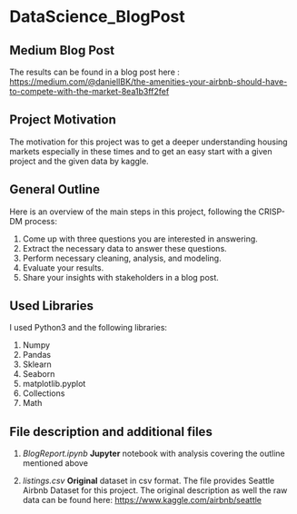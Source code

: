 # DataScience_BlogPost

## Medium Blog Post
The results can be found in a blog post here : https://medium.com/@danielIBK/the-amenities-your-airbnb-should-have-to-compete-with-the-market-8ea1b3ff2fef

## Project Motivation
The motivation for this project was to get a deeper understanding
housing markets especially in these times and to get 
an easy start with a given project and the given data by kaggle.

## General Outline
Here is an overview of the main steps in this project, following the CRISP-DM process:  
  1. Come up with three questions you are interested in answering. 
  2. Extract the necessary data to answer these questions. 
  3. Perform necessary cleaning, analysis, and modeling. 
  4. Evaluate your results. 
  5. Share your insights with stakeholders in a blog post.

## Used Libraries

I used Python3 and the following libraries:
1. Numpy
2. Pandas
3. Sklearn
4. Seaborn
5. matplotlib.pyplot
6. Collections
7. Math


## File description and additional files
1. _BlogReport.ipynb_ 
    **Jupyter** notebook with analysis covering the outline mentioned above

2. _listings.csv_ **Original** dataset in csv format. 
The file provides Seattle Airbnb Dataset for this project. The original description as well the raw data can be found here: https://www.kaggle.com/airbnb/seattle
